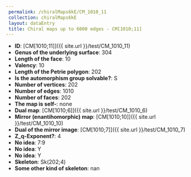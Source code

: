 ```yaml
--- 
 permalink: /chiralMaps6kE/CM_1010_11 
 collection: chiralMaps6kE
 layout: dataEntry
 title: Chiral maps up to 6000 edges - CM[1010;11]
---
```


- **ID**: [CM[1010;11]]({{ site.url }}/test/CM_1010_11)
- **Genus of the underlying surface**: 304
- **Length of the face**: 10
- **Valency**: 10
- **Length of the Petrie polygon**: 202
- **Is the automorphism group solvable?**: S
- **Number of vertices**: 202
- **Number of edges**: 1010
- **Number of faces**: 202
- **The map is self-**: none
- **Dual map**: [CM[1010;6]]({{ site.url }}/test/CM_1010_6)
- **Mirror (enantihomorphic) map**: [CM[1010;10]]({{ site.url }}/test/CM_1010_10)
- **Dual of the mirror image**: [CM[1010;7]]({{ site.url }}/test/CM_1010_7)
- **Z_q-Exponent?**: 4
- **No idea**:  7:9
- **No idea**: Y
- **No idea**: Y
- **Skeleton**: Sk(202;4)
- **Some other kind of skeleton**: nan

